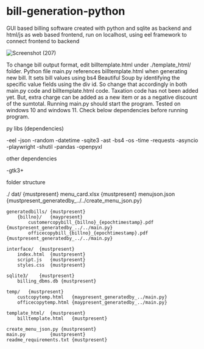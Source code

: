 # bill-generation-python
GUI based billing software created with python and sqlite as backend and html/js as web based frontend, run on localhost, using eel framework to connect frontend to backend

![Screenshot (207)](https://github.com/user-attachments/assets/2b86df0f-05a6-41a5-9287-67ea59a81beb)

To change bill output format, edit billtemplate.html under ./template_html/ folder. Python file main.py references billtemplate.html when generating new bill. It sets bill values using bs4 Beautiful Soup by identifying the specific value fields using the div id. So change that accordingly in both main.py code and billtemplate.html code. Taxation code has not been added yet. But, extra charge can be added as a new item or as a negative discount of the sumtotal. Running main.py should start the program. Tested on windows 10 and windows 11. Check below dependencies before running program.

py libs (dependencies)

-eel
-json
-random
-datetime
-sqite3
-ast
-bs4
-os
-time
-requests
-asyncio
-playwright
-shutil
-pandas
-openpyxl

other dependencies

-gtk3+

folder structure

./
	dat/	{mustpresent}
		menu_card.xlsx	{mustpresent}
		menujson.json 	{mustpresent_generatedby_../../create_menu_json.py}

	generatedbills/	{mustpresent}
		{billno}/	{maypresent}
			customercopybill_{billno}_{epochtimestamp}.pdf	{mustpresent_generatedby_../../main.py}
			officecopybill_{billno}_{epochtimestamp}.pdf	{mustpresent_generatedby_../../main.py}
		
	interface/	{mustpresent}
		index.html	{mustpresent}
		script.js	{mustpresent}
		styles.css	{mustpresent}

	sqlite3/	{mustpresent}
		billing_dbms.db	{mustpresent}

	temp/	{mustpresent}
		custcopytemp.html	{maypresent_generatedby_../main.py}
		officecopytemp.html	{maypresent_generatedby_../main.py}

	template_html/	{mustpresent}
		billtemplate.html	{mustpresent}

	create_menu_json.py	{mustpresent}
	main.py			{mustpresent}
	readme_requirements.txt	{mustpresent}
